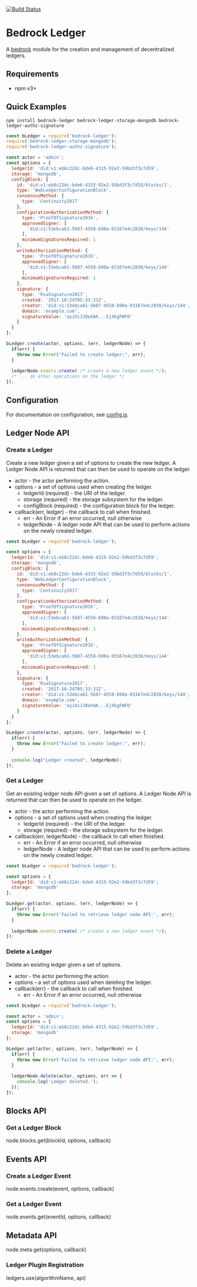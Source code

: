 [![Build Status](https://ci.digitalbazaar.com/buildStatus/icon?job=bedrock-ledger)](https://ci.digitalbazaar.com/job/bedrock-ledger)

# Bedrock Ledger

A [bedrock][] module for the creation and management of decentralized ledgers.

## Requirements

- npm v3+

## Quick Examples

```
npm install bedrock-ledger bedrock-ledger-storage-mongodb bedrock-ledger-authz-signature
```

```js
const bLedger = require('bedrock-ledger');
require('bedrock-ledger-storage-mongodb');
require('bedrock-ledger-authz-signature');

const actor = 'admin';
const options = {
  ledgerId: 'did:v1:eb8c22dc-bde6-4315-92e2-59bd3f3c7d59',
  storage: 'mongodb',
  configBlock: {
    id: 'did:v1:eb8c22dc-bde6-4315-92e2-59bd3f3c7d59/blocks/1',
    type: 'WebLedgerConfigurationBlock',
    consensusMethod: {
      type: 'Continuity2017'
    },
    configurationAuthorizationMethod: {
      type: 'ProofOfSignature2016',
      approvedSigner: [
        'did:v1:53ebca61-5687-4558-b90a-03167e4c2838/keys/144'
      ],
      minimumSignaturesRequired: 1
    },
    writeAuthorizationMethod: {
      type: 'ProofOfSignature2016',
      approvedSigner: [
        'did:v1:53ebca61-5687-4558-b90a-03167e4c2838/keys/144'
      ],
      minimumSignaturesRequired: 1
    },
    signature: {
      type: 'RsaSignature2017',
      created: '2017-10-24T05:33:31Z',
      creator: 'did:v1:53ebca61-5687-4558-b90a-03167e4c2838/keys/144',
      domain: 'example.com',
      signatureValue: 'eyiOiJJ0eXAK...EjXkgFWFO'
    }
  }
};

bLedger.create(actor, options, (err, ledgerNode) => {
  if(err) {
    throw new Error("Failed to create ledger:", err);
  }
  
  ledgerNode.events.create( /* create a new ledger event */);
  /* ... do other operations on the ledger */
});
```

## Configuration

For documentation on configuration, see [config.js](./lib/config.js).

## Ledger Node API

### Create a Ledger

Create a new ledger given a set of options to create the new
ledger. A Ledger Node API is returned that can then be used 
to operate on the ledger.

* actor - the actor performing the action.
* options - a set of options used when creating the ledger.
  * ledgerId (required) - the URI of the ledger.
  * storage (required) - the storage subsystem for the ledger.
  * configBlock (required) - the configuration block for the ledger.
* callback(err, ledger) - the callback to call when finished.
  * err - An Error if an error occurred, null otherwise
  * ledgerNode - A ledger node API that can be used to
    perform actions on the newly created ledger.

```javascript
const bLedger = require('bedrock-ledger');

const options = {
  ledgerId: 'did:v1:eb8c22dc-bde6-4315-92e2-59bd3f3c7d59',
  storage: 'mongodb',
  configBlock: {
    id: 'did:v1:eb8c22dc-bde6-4315-92e2-59bd3f3c7d59/blocks/1',
    type: 'WebLedgerConfigurationBlock',
    consensusMethod: {
      type: 'Continuity2017'
    },
    configurationAuthorizationMethod: {
      type: 'ProofOfSignature2016',
      approvedSigner: [
        'did:v1:53ebca61-5687-4558-b90a-03167e4c2838/keys/144'
      ],
      minimumSignaturesRequired: 1
    },
    writeAuthorizationMethod: {
      type: 'ProofOfSignature2016',
      approvedSigner: [
        'did:v1:53ebca61-5687-4558-b90a-03167e4c2838/keys/144'
      ],
      minimumSignaturesRequired: 1
    },
    signature: {
      type: 'RsaSignature2017',
      created: '2017-10-24T05:33:31Z',
      creator: 'did:v1:53ebca61-5687-4558-b90a-03167e4c2838/keys/144',
      domain: 'example.com',
      signatureValue: 'eyiOiJJ0eXAK...EjXkgFWFO'
    }
  }
};

bLedger.create(actor, options, (err, ledgerNode) => {
  if(err) {
    throw new Error("Failed to create ledger:", err);
  }
  
  console.log("Ledger created", ledgerNode);
});
```

### Get a Ledger

Get an existing ledger node API given a set of options. 
A Ledger Node API is returned that can then be used 
to operate on the ledger.

* actor - the actor performing the action.
* options - a set of options used when creating the ledger.
  * ledgerId (required) - the URI of the ledger.
  * storage (required) - the storage subsystem for the ledger.
* callback(err, ledgerNode) - the callback to call when finished.
  * err - An Error if an error occurred, null otherwise
  * ledgerNode - A ledger node API that can be used to
    perform actions on the newly created ledger.

```javascript
const bLedger = require('bedrock-ledger');

const options = {
  ledgerId: 'did:v1:eb8c22dc-bde6-4315-92e2-59bd3f3c7d59';
  storage: 'mongodb'
};

bLedger.get(actor, options, (err, ledgerNode) => {
  if(err) {
    throw new Error('Failed to retrieve ledger node API:', err);
  }
  
  ledgerNode.events.create( /* create a new ledger event */);
});
```

### Delete a Ledger

Delete an existing ledger given a set of options.

* actor - the actor performing the action.
* options - a set of options used when deleting the ledger.
* callback(err) - the callback to call when finished.
  * err - An Error if an error occurred, null otherwise

```javascript
const bLedger = require('bedrock-ledger');

const actor = 'admin';
const options = {
  ledgerId: 'did:v1:eb8c22dc-bde6-4315-92e2-59bd3f3c7d59',
  storage: 'mongodb'
};

bLedger.get(actor, options, (err, ledgerNode) => {
  if(err) {
    throw new Error('Failed to retrieve ledger node API:', err);
  }
  
  ledgerNode.delete(actor, options, err => {
    console.log('Ledger deleted.');
  });
});
```

## Blocks API

### Get a Ledger Block

node.blocks.get(blockId, options, callback)

## Events API

### Create a Ledger Event

node.events.create(event, options, callback)

### Get a Ledger Event

node.events.get(eventId, options, callback)

## Metadata API

node.meta.get(options, callback)

### Ledger Plugin Registration

ledgers.use(algorithmName, api)

[bedrock]: https://github.com/digitalbazaar/bedrock

